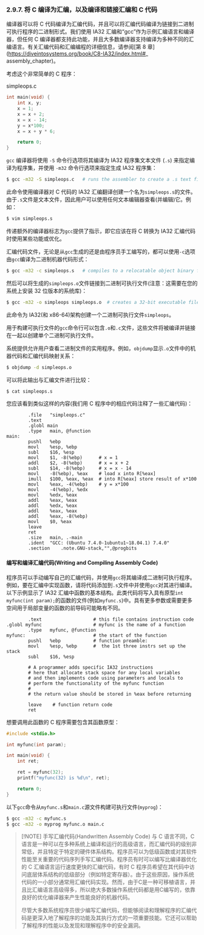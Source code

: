 ### 2.9.7. 将 C 编译为汇编，以及编译和链接汇编和 C 代码

编译器可以将 C 代码编译为汇编代码，并且可以将汇编代码编译为链接到二进制可执行程序的二进制形式。我们使用 IA32 汇编和“gcc”作为示例汇编语言和编译器，但任何 C 编译器都支持此功能，并且大多数编译器支持编译为多种不同的汇编语言。有关汇编代码和汇编编程的详细信息，请参阅[第 8 章](https://diveintosystems.org/book/C8-IA32/index.html#_ assembly_chapter)。  
  
考虑这个非常简单的 C 程序：  
  
simpleops.c

```c
int main(void) {
    int x, y;
    x = 1;
    x = x + 2;
    x = x - 14;
    y = x*100;
    x = x + y * 6;

    return 0;
}
```

`gcc` 编译器将使用 `-S` 命令行选项将其编译为 IA32 程序集文本文件 (`.s`) 来指定编译为程序集，并使用 `-m32` 命令行选项来指定生成 IA32 程序集：  

```bash
$ gcc -m32 -S simpleops.c   # runs the assembler to create a .s text file
```

此命令使用编译器对 C 代码的 IA32 汇编翻译创建一个名为`simpleops.s`的文件。由于`.s`文件是文本文件，因此用户可以使用任何文本编辑器查看(并编辑)它。例如：  

```bash
$ vim simpleops.s
```

传递额外的编译器标志为`gcc`提供了指示，即它应该在将 C 转换为 IA32 汇编代码时使用某些功能或优化。

汇编代码文件，无论是从`gcc`生成的还是由程序员手工编写的，都可以使用`-c`选项由`gcc`编译为二进制机器代码形式：  

```bash
$ gcc -m32 -c simpleops.s   # compiles to a relocatable object binary file (.o)
```

然后可以将生成的`simpleops.o`文件链接到二进制可执行文件(注意：这需要在您的系统上安装 32 位版本的系统库)：

```bash
$ gcc -m32 -o simpleops simpleops.o  # creates a 32-bit executable file
```

此命令为 IA32(和 x86-64)架构创建一个二进制可执行文件`simpleops`。  
  
用于构建可执行文件的`gcc`命令行可以包含`.o`和`.c`文件，这些文件将被编译并链接在一起以创建单个二进制可执行文件。  

系统提供允许用户查看二进制文件的实用程序。例如，`objdump`显示`.o`文件中的机器代码和汇编代码映射关系：  

```bash
$ objdump -d simpleops.o
```

可以将此输出与汇编文件进行比较：  

```bash
$ cat simpleops.s
```

您应该看到类似这样的内容(我们用 C 程序中的相应代码注释了一些汇编代码)：  

```
        .file   "simpleops.c"
        .text
        .globl main
        .type   main, @function
main:
        pushl   %ebp
        movl    %esp, %ebp
        subl    $16, %esp
        movl    $1, -8(%ebp)      # x = 1
        addl    $2, -8(%ebp)      # x = x + 2
        subl    $14, -8(%ebp)     # x = x - 14
        movl    -8(%ebp), %eax    # load x into R[%eax]
        imull   $100, %eax, %eax  # into R[%eax] store result of x*100
        movl    %eax, -4(%ebp)    # y = x*100
        movl    -4(%ebp), %edx
        movl    %edx, %eax
        addl    %eax, %eax
        addl    %edx, %eax
        addl    %eax, %eax
        addl    %eax, -8(%ebp)
        movl    $0, %eax
        leave
        ret
        .size   main, .-main
        .ident	"GCC: (Ubuntu 7.4.0-1ubuntu1~18.04.1) 7.4.0"
        .section	.note.GNU-stack,"",@progbits
```

#### 编写和编译汇编代码(Writing and Compiling Assembly Code)

程序员可以手动编写自己的汇编代码，并使用`gcc`将其编译成二进制可执行程序。例如，要在汇编中实现函数，请将代码添加到`.s`文件中并使用`gcc`对其进行编译。以下示例显示了 IA32 汇编中函数的基本结构。此类代码将写入具有原型`int myfunc(int param);`的函数的文件(例如`myfunc.s`)中。具有更多参数或需要更多空间用于局部变量的函数的前导码可能略有不同。  

```
        .text                   # this file contains instruction code
.globl myfunc                   # myfunc is the name of a function
        .type   myfunc, @function
myfunc:                         # the start of the function
        pushl   %ebp            # function preamble:
        movl    %esp, %ebp      #  the 1st three instrs set up the stack
        subl    $16, %esp

        # A programmer adds specific IA32 instructions
        # here that allocate stack space for any local variables
        # and then implements code using parameters and locals to
        # perform the functionality of the myfunc function
        #
        # the return value should be stored in %eax before returning

        leave    # function return code
        ret
```

想要调用此函数的 C 程序需要包含其函数原型：  

```c
#include <stdio.h>

int myfunc(int param);

int main(void) {
    int ret;

    ret = myfunc(32);
    printf("myfunc(32) is %d\n", ret);

    return 0;
}
```

以下`gcc`命令从`myfunc.s`和`main.c`源文件构建可执行文件(`myprog`)：  

```bash
$ gcc -m32 -c myfunc.s
$ gcc -m32 -o myprog myfunc.o main.c
```
  
> [!NOTE] 手写汇编代码(Handwritten Assembly Code)
> 与 C 语言不同，C 语言是一种可以在多种系统上编译和运行的高级语言，而汇编代码的级别非常低，并且特定于特定的硬件体系结构。程序员可以为低级函数或对其软件性能至关重要的代码序列手写汇编代码。程序员有时可以编写比编译器优化的 C 汇编语言运行速度更快的汇编代码，有时 C 程序员希望在其代码中访问底层体系结构的低级部分（例如特定寄存器）。由于这些原因，操作系统代码的一小部分通常用汇编代码实现。然而，由于C是一种可移植语言，并且比汇编语言高级得多，所以绝大多数操作系统代码都是用C编写的，依靠良好的优化编译器来产生性能良好的机器代码。
> 
> 尽管大多数系统程序员很少编写汇编代码，但能够阅读和理解程序的汇编代码是更深入地了解程序的功能及其执行方式的一项重要技能。它还可以帮助了解程序的性能以及发现和理解程序中的安全漏洞。
